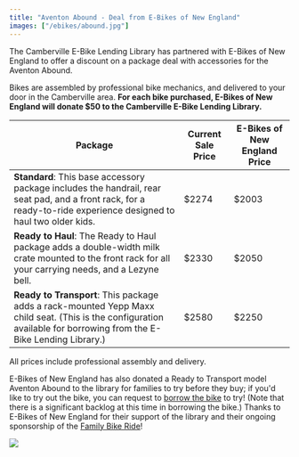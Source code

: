 ```yaml
---
title: "Aventon Abound - Deal from E-Bikes of New England"
images: ["/ebikes/abound.jpg"]
---
```


The Camberville E-Bike Lending Library has partnered with E-Bikes of New
England to offer a discount on a package deal with accessories for the Aventon
Abound.

Bikes are assembled by professional bike mechanics, and delivered to your door
in the Camberville area. **For each bike purchased, E-Bikes of New England will
donate $50 to the Camberville E-Bike Lending Library.**

| Package | Current Sale Price | E-Bikes of New England Price |
| ------- | ------------------ | ---------------------------- |
| **Standard**: This base accessory package includes the handrail, rear seat pad, and a front rack, for a ready-to-ride experience designed to haul two older kids. | $2274 | $2003 |
| **Ready to Haul**: The Ready to Haul package adds a double-width milk crate mounted to the front rack for all your carrying needs, and a Lezyne bell. | $2330 | $2050 |
| **Ready to Transport**:  This package adds a rack-mounted Yepp Maxx child seat. (This is the configuration available for borrowing from the E-Bike Lending Library.) | $2580 | $2250 |

All prices include professional assembly and delivery.

E-Bikes of New England has also donated a Ready to Transport model Aventon Abound to the library for families to try before they buy; if you'd like to try out the bike, you can request to [borrow the bike](https://forms.gle/WkBo3KS4jfbQtgAr7) to try! (Note that there is a significant backlog at this time in borrowing the bike.) Thanks to E-Bikes of New England for their support of the library and their ongoing sponsorship of the [Family Bike Ride](https://www.familybikeride.org/)!


<img src="/ebikesne.jpg" />
